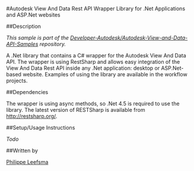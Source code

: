 
#Autodesk View And Data Rest API Wrapper Library for .Net Applications and ASP.Net websites


##Description

*This sample is part of the [Developer-Autodesk/Autodesk-View-and-Data-API-Samples](https://github.com/Developer-Autodesk/autodesk-view-and-data-api-samples) repository.*

A .Net library that contains a C# wrapper for the Autodesk View And Data API. The wrapper is using RestSharp and allows easy integration of the View And Data Rest API inside any .Net application: desktop or ASP.Net-based website. Examples of using the library are available in the workflow projects.

##Dependencies

The wrapper is using async methods, so .Net 4.5 is required to use the library. The latest version of RESTSharp is available from http://restsharp.org/.

##Setup/Usage Instructions

*Todo*

##Written by 

[Philippe Leefsma](http://adndevblog.typepad.com/cloud_and_mobile/philippe-leefsma.html)



